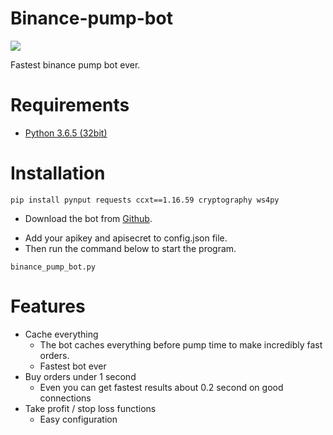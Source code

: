 # Binance-pump-bot

![](https://image.ibb.co/kpCga9/make_money.jpg)

Fastest binance pump bot ever.  

# Requirements  
* [Python 3.6.5 (32bit)](https://www.python.org/ftp/python/3.6.5/python-3.6.5.exe)

# Installation  
```
pip install pynput requests ccxt==1.16.59 cryptography ws4py
```

- Download the bot from [Github](https://github.com/lukacci/binance-pump-bot/archive/master.zip). 
* Add your apikey and apisecret to config.json file. 
* Then run the command below to start the program. 
```
binance_pump_bot.py 
```

# Features
* Cache everything
  * The bot caches everything before pump time to make incredibly fast orders. 
  * Fastest bot ever
* Buy orders under 1 second 
  * Even you can get fastest results about 0.2 second on good connections
* Take profit / stop loss functions
  * Easy configuration 
  
  
  


